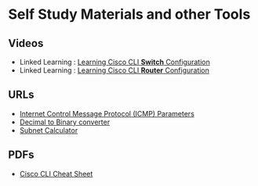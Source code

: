# Self Study Materials and other Tools

## Videos
* Linked Learning : [Learning Cisco CLI **Switch** Configuration](https://www.linkedin.com/learning/learning-cisco-cli-switch-configuration/configuring-cisco-switches?autoplay=true&contextUrn=urn%3Ali%3AlyndaLearningPath%3A56db22d592015a6c9c8dbc4e&u=73721492)
* Linked Learning : [Learning Cisco CLI **Router** Configuration](https://www.linkedin.com/learning/learning-cisco-cli-router-configuration/welcome?autoplay=true&contextUrn=urn%3Ali%3AlyndaLearningPath%3A56db22d592015a6c9c8dbc4e&u=73721492)

## URLs
* [Internet Control Message Protocol (ICMP) Parameters](https://www.iana.org/assignments/icmp-parameters/icmp-parameters.xhtml)
* [Decimal to Binary converter](https://www.rapidtables.com/convert/number/decimal-to-binary.html)
* [Subnet Calculator](https://www.calculator.net/ip-subnet-calculator.html)

## PDFs
* [Cisco CLI Cheat Sheet](PDFs/Networking-CiscoCCNA.pdf)